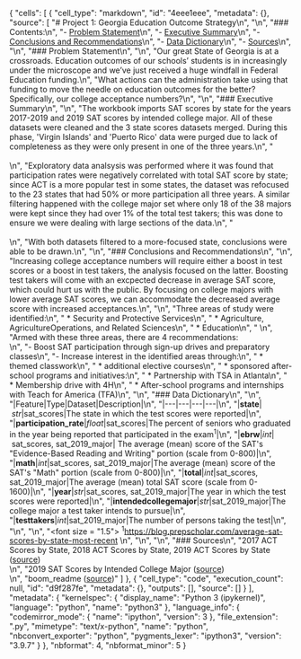 {
 "cells": [
  {
   "cell_type": "markdown",
   "id": "4eee1eee",
   "metadata": {},
   "source": [
    "# Project 1: Georgia Education Outcome Strategy\n",
    "\n",
    "### Contents:\n",
    "- [Problem Statement](#Problem-Statement)\n",
    "- [Executive Summary](#Executive-Summary)\n",
    "- [Conclusions and Recommendations](#Conclusions-and-Recommendations)\n",
    "- [Data Dictionary](#Data-Dictionary)\n",
    "- [Sources](#Sources)\n",
    "\n",
    "### Problem Statement\n",
    "\n",
    "Our great State of Georgia is at a crossroads. Education outcomes of our schools’ students is in increasingly under the microscope and we’ve just received a huge windfall in Federal Education funding.\n",
    "What actions can the administration take using that funding to move the needle on education outcomes for the better? Specifically, our college acceptance numbers?\n",
    "\n",
    "### Executive Summary\n",
    "\n",
    "The workbook imports SAT scores by state for the years 2017-2019 and 2019 SAT scores by intended college major. All of these datasets were cleaned and the 3 state scores datasets merged. During this phase, 'Virgin Islands' and 'Puerto Rico' data were purged due to lack of completeness as they were only present in one of the three years.\n",
    "<br><br>\n",
    "Exploratory data analsysis was performed where it was found that participation rates were negatively correlated with total SAT score by state; since ACT is a more popular test in some states, the dataset was refocused to the 23 states that had 50% or more participation all three years. A similar filtering happened with the college major set where only 18 of the 38 majors were kept since they had over 1% of the total test takers; this was done to ensure we were dealing with large sections of the data.\n",
    "<br><br>\n",
    "With both datasets filtered to a more-focused state, conclusions were able to be drawn.\n",
    "\n",
    "### Conclusions and Recommendations\n",
    "\n",
    "Increasing college acceptance numbers will require either a boost in test scores or a boost in test takers, the analysis focused on the latter. Boosting test takers will come with an excpected decrease in average SAT score, which could hurt us with the public. By focusing on college majors with lower average SAT scores, we can accommodate the decreased average score with increased acceptances.\n",
    "\n",
    "Three areas of study were identified:\n",
    "  *  Security and Protective Services\n",
    "  *  Agriculture, AgricultureOperations, and Related Sciences\n",
    "  *  Education\n",
    "  \n",
    "Armed with these three areas, there are 4 recommendations:<br>\n",
    "- Boost SAT participation through sign-up drives and preparatory classes\n",
    "- Increase interest in the identified areas through:\n",
    "  *  themed classwork\n",
    "  *  additional elective courses\n",
    "  *  sponsored after-school programs and initiatives:\n",
    "    *  Partnership with TSA in Atlanta\n",
    "    *  Membership drive with 4H\n",
    "    *  After-school programs and internships with Teach for America (TFA)\n",
    "\n",
    "### Data Dictionary\n",
    "\n",
    "|Feature|Type|Dataset|Description|\n",
    "|---|---|---|---|\n",
    "|**state**|&nbsp;*str*|sat_scores|The state in which the test scores were reported|\n",
    "|**participation_rate**|*float*|sat_scores|The percent of seniors who graduated in the year being reported that participated in the exam<sup>1</sup>|\n",
    "|**ebrw**|*int*|&nbsp;sat_scores, sat_2019_major|&nbsp;The average (mean) score of the SAT's \"Evidence-Based Reading and Writing\" portion (scale from 0-800)|\n",
    "|**math**|*int*|sat_scores, sat_2019_major|The average (mean) score of the SAT's \"Math\" portion (scale from 0-800)|\n",
    "|**total**|*int*|sat_scores, sat_2019_major|The average (mean) total SAT score (scale from 0-1600)|\n",
    "|**year**|*str*|sat_scores, sat_2019_major|The year in which the test scores were reported|\n",
    "|**intendedcollegemajor**|*str*|sat_2019_major|The college major a test taker intends to pursue|\n",
    "|**testtakers**|*int*|sat_2019_major|The number of persons taking the test|\n",
    "\n",
    "\n",
    "<font size = \"1.5\"> <sup>1</sup>https://blog.prepscholar.com/average-sat-scores-by-state-most-recent </font>\n",
    "\n",
    "\n",
    "### Sources\n",
    "2017 ACT Scores by State, 2018 ACT Scores by State, 2019 ACT Scores by State ([source](https://blog.prepscholar.com/act-scores-by-state-averages-highs-and-lows))<br>\n",
    "2019 SAT Scores by Intended College Major ([source](https://reports.collegeboard.org/pdf/2019-total-group-sat-suite-assessments-annual-report.pdf))<br>\n",
    "boom_readme ([source](https://git.generalassemb.ly/DSIR-425/project_1/blob/master/example_readmes/boom_readme.md))"
   ]
  },
  {
   "cell_type": "code",
   "execution_count": null,
   "id": "d9f287fe",
   "metadata": {},
   "outputs": [],
   "source": []
  }
 ],
 "metadata": {
  "kernelspec": {
   "display_name": "Python 3 (ipykernel)",
   "language": "python",
   "name": "python3"
  },
  "language_info": {
   "codemirror_mode": {
    "name": "ipython",
    "version": 3
   },
   "file_extension": ".py",
   "mimetype": "text/x-python",
   "name": "python",
   "nbconvert_exporter": "python",
   "pygments_lexer": "ipython3",
   "version": "3.9.7"
  }
 },
 "nbformat": 4,
 "nbformat_minor": 5
}
